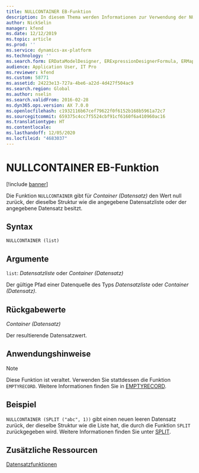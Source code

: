 ```yaml
---
title: NULLCONTAINER EB-Funktion
description: In diesem Thema werden Informationen zur Verwendung der NULLCONTAINER-Funktion bei der elektronischen Berichterstellung (EB) bereitgestellt.
author: NickSelin
manager: kfend
ms.date: 12/12/2019
ms.topic: article
ms.prod: ''
ms.service: dynamics-ax-platform
ms.technology: ''
ms.search.form: ERDataModelDesigner, ERExpressionDesignerFormula, ERMappedFormatDesigner, ERModelMappingDesigner
audience: Application User, IT Pro
ms.reviewer: kfend
ms.custom: 58771
ms.assetid: 24223e13-727a-4be6-a22d-4d427f504ac9
ms.search.region: Global
ms.author: nselin
ms.search.validFrom: 2016-02-28
ms.dyn365.ops.version: AX 7.0.0
ms.openlocfilehash: c1932116b67cef79622f0f6152b168b5961a72c7
ms.sourcegitcommit: 659375c4cc7f5524cbf91cf6160f6a410960ac16
ms.translationtype: HT
ms.contentlocale: 
ms.lasthandoff: 12/05/2020
ms.locfileid: "4683037"
---
```

# <a name="nullcontainer-er-function"></a>NULLCONTAINER EB-Funktion

[!include [banner](../includes/banner.md)]

Die Funktion `NULLCONTAINER` gibt für *Container (Datensatz)* den Wert null zurück, der dieselbe Struktur wie die angegebene Datensatzliste oder der angegebene Datensatz besitzt.

## <a name="syntax"></a>Syntax

```vb
NULLCONTAINER (list)
```

## <a name="arguments"></a>Argumente

`list`: *Datensatzliste* oder *Container (Datensatz)*

Der gültige Pfad einer Datenquelle des Typs *Datensatzliste* oder *Container (Datensatz)*.

## <a name="return-values"></a>Rückgabewerte

*Container (Datensatz)*

Der resultierende Datensatzwert.

## <a name="usage-notes"></a>Anwendungshinweise

> [!NOTE] 
> Diese Funktion ist veraltet. Verwenden Sie stattdessen die Funktion `EMPTYRECORD`. Weitere Informationen finden Sie in [EMPTYRECORD](er-functions-record-emptyrecord.md).

## <a name="example"></a>Beispiel

`NULLCONTAINER (SPLIT ("abc", 1))` gibt einen neuen leeren Datensatz zurück, der dieselbe Struktur wie die Liste hat, die durch die Funktion `SPLIT` zurückgegeben wird. Weitere Informationen finden Sie unter [SPLIT](er-functions-list-split.md).

## <a name="additional-resources"></a>Zusätzliche Ressourcen

[Datensatzfunktionen](er-functions-category-record.md)
